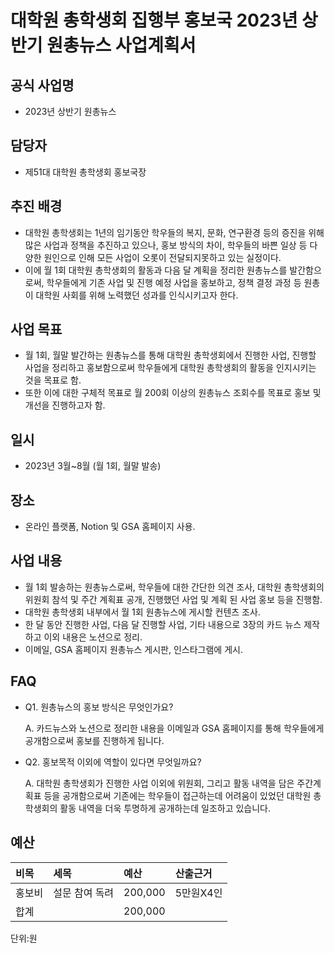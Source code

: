 # 대학원 총학생회 집행부 홍보국 2023년 상반기 원총뉴스 사업계획서

## 공식 사업명

-   2023년 상반기 원총뉴스

## 담당자

-   제51대 대학원 총학생회 홍보국장

## 추진 배경

-   대학원 총학생회는 1년의 임기동안 학우들의 복지, 문화, 연구환경 등의
    증진을 위해 많은 사업과 정책을 추진하고 있으나, 홍보 방식의 차이,
    학우들의 바쁜 일상 등 다양한 원인으로 인해 모든 사업이 오롯이
    전달되지못하고 있는 실정이다.
-   이에 월 1회 대학원 총학생회의 활동과 다음 달 계획을 정리한
    원총뉴스를 발간함으로써, 학우들에게 기존 사업 및 진행 예정 사업을
    홍보하고, 정책 결정 과정 등 원총이 대학원 사회를 위해 노력했던
    성과를 인식시키고자 한다.

## 사업 목표

-   월 1회, 월말 발간하는 원총뉴스를 통해 대학원 총학생회에서 진행한
    사업, 진행할 사업을 정리하고 홍보함으로써 학우들에게 대학원
    총학생회의 활동을 인지시키는 것을 목표로 함.
-   또한 이에 대한 구체적 목표로 월 200회 이상의 원총뉴스 조회수를
    목표로 홍보 및 개선을 진행하고자 함.

## 일시

-   2023년 3월\~8월 (월 1회, 월말 발송)

## 장소

-   온라인 플랫폼, Notion 및 GSA 홈페이지 사용.

## 사업 내용

-   월 1회 발송하는 원총뉴스로써, 학우들에 대한 간단한 의견 조사, 대학원
    총학생회의 위원회 참석 및 주간 계획표 공개, 진행했던 사업 및 계획 된
    사업 홍보 등을 진행함.
-   대학원 총학생회 내부에서 월 1회 원총뉴스에 게시할 컨텐츠 조사.
-   한 달 동안 진행한 사업, 다음 달 진행할 사업, 기타 내용으로 3장의
    카드 뉴스 제작하고 이외 내용은 노션으로 정리.
-   이메일, GSA 홈페이지 원총뉴스 게시판, 인스타그램에 게시.

## FAQ

-   Q1. 원총뉴스의 홍보 방식은 무엇인가요?

    A. 카드뉴스와 노션으로 정리한 내용을 이메일과 GSA 홈페이지를 통해
    학우들에게 공개함으로써 홍보를 진행하게 됩니다.

-   Q2. 홍보목적 이외에 역할이 있다면 무엇일까요?

    A. 대학원 총학생회가 진행한 사업 이외에 위원회, 그리고 활동 내역을
    담은 주간계획표 등을 공개함으로써 기존에는 학우들이 접근하는데
    어려움이 있었던 대학원 총학생회의 활동 내역을 더욱 투명하게
    공개하는데 일조하고 있습니다.

## 예산

  
  | 비목       | 세목          | 예산       | 산출근거                 |
|:-----------|:--------------|:-----------|:-------------------------|
| 홍보비   | 설문 참여 독려 | 200,000  | 5만원X4인 |
| 합계       |               | 200,000 |                          |

단위:원
